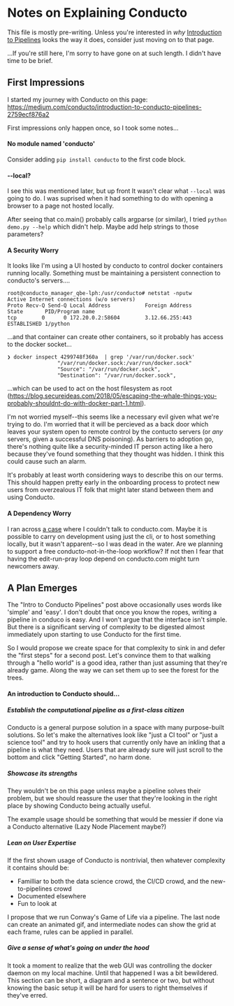 # Notes on Explaining Conducto

This file is mostly pre-writing.  Unless you're interested in *why* [Introduction to Pipelines](https://medium.com/@mattrixman/introduction-to-pipelines-bb7f90dc2bee) looks the way it does, consider just moving on to that page.

...If you're still here, I'm sorry to have gone on at such length.  I didn't have time to be brief.

## First Impressions

I started my journey with Conducto on this page:
https://medium.com/conducto/introduction-to-conducto-pipelines-2759ecf876a2

First impressions only happen once, so I took some notes...

####  No module named 'conducto'

Consider adding `pip install conducto` to the first code block.

#### --local?

I see this was mentioned later, but up front It wasn't clear what `--local` was going to do.
I was suprised when it had something to do with opening a browser to a page not hosted locally.

After seeing that co.main() probably calls argparse (or similar), I tried `python demo.py --help` which didn't help.
Maybe add help strings to those parameters?

#### A Security Worry

It looks like I'm using a UI hosted by conducto to control docker containers running locally.
Something must be maintaining a persistent connection to conducto's servers....

    root@conducto_manager_qbe-lph:/usr/conducto# netstat -nputw
    Active Internet connections (w/o servers)
    Proto Recv-Q Send-Q Local Address           Foreign Address         State       PID/Program name
    tcp        0      0 172.20.0.2:58604        3.12.66.255:443         ESTABLISHED 1/python

...and that container can create other containers, so it probably has access to the docker socket...

    ❯ docker inspect 4299748f360a  | grep '/var/run/docker.sock'
                    "/var/run/docker.sock:/var/run/docker.sock"
                    "Source": "/var/run/docker.sock",
                    "Destination": "/var/run/docker.sock",

...which can be used to act on the host filesystem as root (https://blog.secureideas.com/2018/05/escaping-the-whale-things-you-probably-shouldnt-do-with-docker-part-1.html).

I'm not worried myself--this seems like a necessary evil given what we're trying to do.
I'm worried that it will be percieved as a back door which leaves your system open to remote control by the contucto servers (or *any* servers, given a successful DNS poisoning).
As barriers to adoption go, there's nothing quite like a security-minded IT person acting like a hero because they've found something that they thought was hidden.
I think this could cause such an alarm.

It's probably at least worth considering ways to describe this on our terms.
This should happen pretty early in the onboarding process to protect new users from overzealous IT folk that might later stand between them and using Conducto.

#### A Dependency Worry

I ran across [a case](https://github.com/conducto/conducto/issues/3) where I couldn't talk to conducto.com.  Maybe it is possible to carry on development using just the cli, or to host something locally, but it wasn't apparent--so I was dead in the water.  Are we planning to support a free conducto-not-in-the-loop workflow?  If not then I fear that having the edit-run-pray loop depend on conducto.com might turn newcomers away.

## A Plan Emerges

The "Intro to Conducto Pipelines" post above occasionally uses words like 'simple' and 'easy'.
I don't doubt that once you know the ropes, writing a pipeline in conduco is easy.
And I won't argue that the interface isn't simple.
But there is a significant serving of complexity to be digested almost immediately upon starting to use Conducto for the first time.

So I would propose we create space for that complexity to sink in and defer the "first steps" for a second post.
Let's convince them to that walking through a "hello world" is a good idea, rather than just assuming that they're already game.
Along the way we can set them up to see the forest for the trees.

#### An introduction to Conducto should...

##### Establish the computational pipeline as a first-class citizen

Conducto is a general purpose solution in a space with many purpose-built solutions.
So let's make the alternatives look like "just a CI tool" or "just a science tool" and try to hook users that currently only have an inkling that a pipeline is what they need.  Users that are already sure will just scroll to the bottom and click "Getting Started", no harm done.

##### Showcase its strengths

They wouldn't be on this page unless maybe a pipeline solves their problem, but we should reassure the user that they're looking in the right place by showing Conducto being actually useful.

The example usage should be something that would be messier if done via a Conducto alternative (Lazy Node Placement maybe?)

##### Lean on User Expertise

If the first shown usage of Conducto is nontrivial, then whatever complexity it contains should be:

   - Familliar to both the data science crowd, the CI/CD crowd, and the new-to-pipelines crowd
   - Documented elsewhere
   - Fun to look at

I propose that we run Conway's Game of Life via a pipeline.
The last node can create an animated gif, and intermediate nodes can show the grid at each frame, rules can be applied in parallel.

##### Give a sense of what's going on under the hood

It took a moment to realize that the web GUI was controlling the docker daemon on my local machine.
Until that happened I was a bit bewildered.  This section can be short, a diagram and a sentence or two, but without knowing the basic setup it will be hard for users to right themselves if they've erred.
